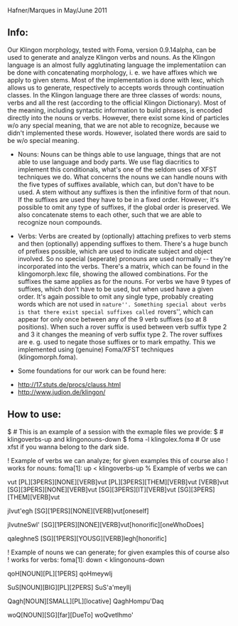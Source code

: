 Hafner/Marques in May/June 2011

Info:
-----
Our Klingon morphology, tested with Foma, version 0.9.14alpha, can be used to generate
and analyze Klingon verbs and nouns. As the Klingon language is an almost fully 
agglutinating language the implementatiion can be done with concatenating morphology,
i. e. we have affixes which we apply to given stems. Most of the implementation
is done with lexc, which allows us to generate, respectively to accepts words
through continuation classes.
In the Klingon language there are three classes of words: nouns, verbs and all the
rest (according to the official Klingon Dictionary). Most of the meaning, including
syntactic information to build phrases, is encoded directly into the nouns or verbs.
However, there exist some kind of particles w/o any special meaning, that we are
not able to recognize, because we didn't implemented these words. However, isolated
there words are said to be w/o special meaning.
- Nouns:
Nouns can be things able to use language, things that are not able to use language
and body parts. We use flag diacritics to implement this conditionals, what's one
of the seldom uses of XFST techniques we do.
What concerns the nouns we can handle nouns with the five types of suffixes available,
which can, but don't have to be used. A stem without any suffixes is then the
infinitive form of that noun. If the suffixes are used they have to be in a fixed
order. However, it's possible to omit any type of suffixes, if the global order
is preserved. We also concatenate stems to each other, such that we are able
to recognize noun compounds.
- Verbs:
Verbs are created by (optionally) attaching prefixes to verb stems and then
(optionally) appending suffixes to them. There's a huge bunch of prefixes
possible, which are used to indicate subject and object involved. So
no special (seperate) pronouns are used normally -- they're incorporated
into the verbs. There's a matrix, which can be found in the klingomorph.lexc
file, showing the allowed combinations. For the suffixes the same applies
as for the nouns. For verbs we have 9 types of suffixes, which don't have to
be used, but when used have a given order. It's again possible to omit any
single type, probably creating words which are not used in ``nature''. Something
special about verbs is that there exist special suffixes called ``rovers'', which
can appear for only once between any of the 9 verb suffixes (so at 8 positions).
When such a rover suffix is used between verb suffix type 2 and 3 it changes the
meaning of verb suffix type 2. The rover suffixes are e. g. used to negate those 
suffixes or to mark empathy. This we implemented using (genuine) Foma/XFST
techniques (klingomorph.foma).

- Some foundations for our work can be found here:
* http://17.stuts.de/procs/clauss.html
* http://www.judion.de/klingon/

How to use:
-----------
$ # This is an example of a session with the exmaple files we provide:
$ # klingoverbs-up and klingonouns-down
$ foma -l klingolex.foma # Or use xfst if you wanna belong to the dark side.

! Example of verbs we can analyze; for given examples this of course also
! works for nouns:
foma[1]: up < klingoverbs-up % Example of verbs we can 

vut
[PL][3PERS][NONE][VERB]vut
[PL][3PERS][THEM][VERB]vut
[VERB]vut
[SG][3PERS][NONE][VERB]vut
[SG][3PERS][IT][VERB]vut
[SG][3PERS][THEM][VERB]vut

jIvut'egh
[SG][1PERS][NONE][VERB]vut[oneself]

jIvutneSwl'
[SG][1PERS][NONE][VERB]vut[honorific][oneWhoDoes]

qaleghneS
[SG][1PERS][YOUSG][VERB]legh[honorific]

! Example of nouns we can generate; for given examples this of course also
! works for verbs:
foma[1]: down < klingonouns-down 

qoH[NOUN][PL][1PERS]
qoHmeywIj

SuS[NOUN][BIG][PL][2PERS]
SuS'a'meylIj

Qagh[NOUN][SMALL][PL][locative]
QaghHompu'Daq

woQ[NOUN][SG][far][DueTo]
woQvetlhmo'
